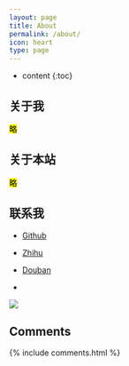```yaml
---
layout: page
title: About
permalink: /about/
icon: heart
type: page
---
```


* content
{:toc}

## 关于我

<mark>略</mark>

## 关于本站

<mark>略</mark>

## 联系我

* [Github](https://github.com/{{site.github_username}})
* [Zhihu](https://www.zhihu.com/people/{{site.zhihu_username}})
* [Douban](https://www.douban.com/people/{{site.douban_username}}/)

* <a target="_blank" href="http://mail.qq.com/cgi-bin/qm_share?t=qm_mailme&email={{site.email_username}}" style="text-decoration:none;">
<img src="http://rescdn.qqmail.com/zh_CN/htmledition/images/function/qm_open/ico_mailme_01.png"/></a>

<!-- ## 友情链接 -->


## Comments
{% include comments.html %}

